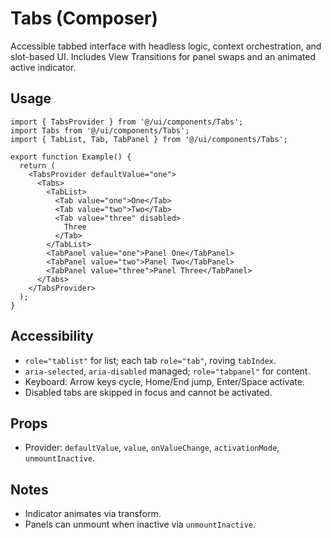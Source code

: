 # Tabs (Composer)

Accessible tabbed interface with headless logic, context orchestration, and slot-based UI. Includes View Transitions for panel swaps and an animated active indicator.

## Usage

```tsx
import { TabsProvider } from '@/ui/components/Tabs';
import Tabs from '@/ui/components/Tabs';
import { TabList, Tab, TabPanel } from '@/ui/components/Tabs';

export function Example() {
  return (
    <TabsProvider defaultValue="one">
      <Tabs>
        <TabList>
          <Tab value="one">One</Tab>
          <Tab value="two">Two</Tab>
          <Tab value="three" disabled>
            Three
          </Tab>
        </TabList>
        <TabPanel value="one">Panel One</TabPanel>
        <TabPanel value="two">Panel Two</TabPanel>
        <TabPanel value="three">Panel Three</TabPanel>
      </Tabs>
    </TabsProvider>
  );
}
```

## Accessibility

- `role="tablist"` for list; each tab `role="tab"`, roving `tabIndex`.
- `aria-selected`, `aria-disabled` managed; `role="tabpanel"` for content.
- Keyboard: Arrow keys cycle, Home/End jump, Enter/Space activate.
- Disabled tabs are skipped in focus and cannot be activated.

## Props

- Provider: `defaultValue`, `value`, `onValueChange`, `activationMode`, `unmountInactive`.

## Notes

- Indicator animates via transform.
- Panels can unmount when inactive via `unmountInactive`.
